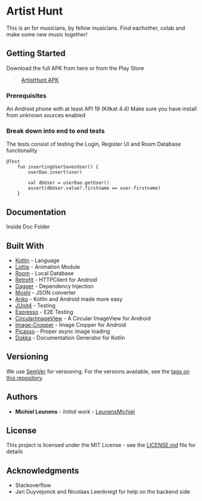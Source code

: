 # Artist Hunt

This is an for musicians, by fellow musicians. Find eachother, colab and make some new music together!

## Getting Started

Download the full APK from here or from the Play Store
> [ArtistHunt APK](https://drive.google.com/file/d/11xaRIe_daTBnPqjip8lA6W6xrTaDe594/view?usp=sharing)

### Prerequisites

An Android phone with at least API 19 (Kitkat 4.4)
Make sure you have install from unknown sources enabled

### Break down into end to end tests

The tests consist of testing the Login, Register UI and Room Database functionality

```
@Test
    fun insertingUserSavesUser() {
        userDao.insert(user)

        val dbUser = userDao.getUser()
        assert(dbUser.value?.firstname == user.firstname)
    }
```
## Documentation

Inside Doc Folder

## Built With

* [Kotlin](https://kotlinlang.org) - Language
* [Lottie](https://airbnb.design/lottie/) - Animation Module
* [Room](https://developer.android.com/topic/libraries/architecture/room) - Local Database
* [Retrofit](https://square.github.io/retrofit/) - HTTPClient for Android
* [Dagger](https://google.github.io/dagger/) - Dependency Injection
* [Moshi](https://github.com/square/moshi) - JSON converter
* [Anko](https://github.com/Kotlin/anko) - Kotlin and Android made more easy
* [JUnit4](https://github.com/junit-team/junit4) - Testing
* [Espresso](https://github.com/googlesamples/android-testing/tree/master/ui/espresso) - E2E Testing
* [CircularImageView](https://github.com/lopspower/CircularImageView) - A Circular ImageView for Android
* [Image-Cropper](https://github.com/ArthurHub/Android-Image-Cropper) - Image Cropper for Android
* [Picasso](http://square.github.io/picasso/) - Proper async image loading
* [Dokka](https://github.com/Kotlin/dokka) - Documentation Generator for Kotlin

## Versioning

We use [SemVer](http://semver.org/) for versioning. For the versions available, see the [tags on this repository](https://github.com/your/project/tags). 

## Authors

* **Michiel Leunens** - *Initial work* - [LeunensMichiel](https://github.com/LeunensMichiel)

## License

This project is licensed under the MIT License - see the [LICENSE.md](LICENSE.md) file for details

## Acknowledgments

* Stackoverflow
* Jari Duyvejonck and Nicolaas Leenknegt for help on the backend side
